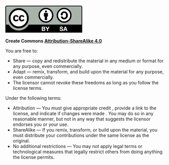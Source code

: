 ![](./by-sa.svg)

**Create Commons [Attribution-ShareAlike 4.0](https://creativecommons.org/licenses/by-sa/4.0/)**

You are free to:
- Share — copy and redistribute the material in any medium or format for any purpose, even commercially.
- Adapt — remix, transform, and build upon the material for any purpose, even commercially.
- The licensor cannot revoke these freedoms as long as you follow the license terms.

Under the following terms:
- Attribution — You must give appropriate credit , provide a link to the license, and indicate if changes were made . You may do so in any reasonable manner, but not in any way that suggests the licensor endorses you or your use.
- ShareAlike — If you remix, transform, or build upon the material, you must distribute your contributions under the same license as the original.
- No additional restrictions — You may not apply legal terms or technological measures that legally restrict others from doing anything the license permits.

